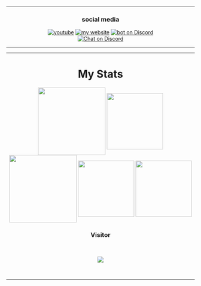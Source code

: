 <div align="center">
  
-----

### <p>social media</p>
[![youtube](https://img.shields.io/badge/youtube-youtbube-red?style=for-the-badge&logo=youtube&logoColor=red)](https://youtube.com/c/leloupalpha)
[![my website](https://img.shields.io/badge/website-popcord-FF97FF?style=for-the-badge&logo=HTML5&logoColor=FF97FF)](https://popcord.github.io)
[![bot on Discord](https://img.shields.io/badge/discord%20bot-popcord%20bot-5865F2?style=for-the-badge&logo=RobotFramework)](https://discord.com/oauth2/authorize?client_id=994970912271122452&permissions=1644971949567&redirect_uri=https%3A%2F%2Fdiscord.gg%2FU3u5EyrgTD&response_type=code&scope=bot%20guilds.join)
<br>
[![Chat on Discord](https://img.shields.io/badge/discord-.gg%2Fpopcord-5865F2?style=for-the-badge&logo=discord)](https://discord.gg/U3u5EyrgTD)
  <br>

</p>

-----



-----
<h1 align="center" color="#FF8706">My Stats
</h1>

  <img position="absolute" align="center" height="180em" src="https://github-readme-stats-eight-theta.vercel.app/api?username=spidirman&show_icons=true&theme=react&include_all_commits=true&locale=fr"/>

  <img position="absolute"  align="center" height="150em" src="https://github-readme-stats-eight-theta.vercel.app/api/top-langs/?username=spidirman&layout=compact&langs_count=8&theme=react&locale=fr"/>

  <img position="absolute" align="center" height="180em" src="http://github-readme-streak-stats.herokuapp.com?user=spidirman&theme=onedark_duo&date_format=j%20M%5B%20Y%5D"/>

  <img position="absolute"  align="center" height="150em" src="https://github-profile-summary-cards.vercel.app/api/cards/profile-details?username=spidirman&theme=tokyonight"/>

  <img position="absolute"  align="center" height="150em" src="http://github-profile-summary-cards.vercel.app/api/cards/productive-time?username=spidirman&theme=tokyonight&utcOffset=8"/>


### <p>Visitor</p>

<br>

<p align="center">

  <img src="https://profile-counter.glitch.me/le-loup-alpha/count.svg" />

</p>

<br>

-----

</div>
